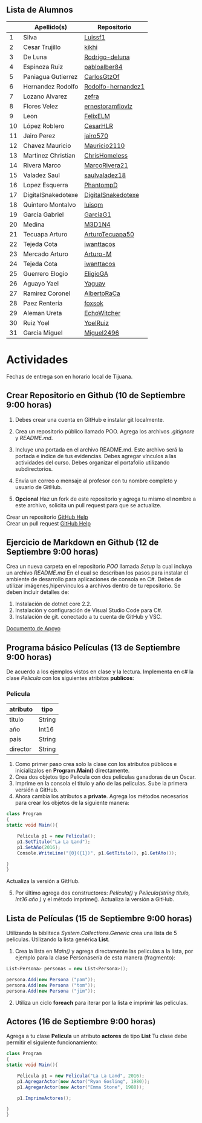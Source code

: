 

## Lista de Alumnos 

| | Apellido(s)           | Repositorio                                |
|-| ----------------------|--------------------------------------------|
|1| Silva                 | [Luissf1](https://github.com/Luissf1/POO)  |
|2| Cesar Trujillo        | [kikhi](https://github.com/kikhi/POO)      |
|3| De Luna               | [Rodrigo-deluna](https://github.com/Rodrigo-deluna)|
|4| Espinoza Ruiz         | [pabloalber84](https://github.com/pabloalber84)|
|5| Paniagua  Gutierrez   | [CarlosGtzOf](https://github.com/CarlosGtzOf)|
|6| Hernandez Rodolfo     | [Rodolfo-hernandez1](https://github.com/Rodolfo-hernandez1/CursoOOP)  |
|7| Lozano Alvarez        | [zefra](https://github.com/zefra/p.oo)      |
|8| Flores Velez          | [ernestoramflovlz](https://github.com/ernestoramflovlz/Poo)|
|9| Leon                  | [FelixELM](https://github.com/FelixELM/POO)|
|10| López Roblero         | [CesarHLR](https://github.com/CesarHLR/POO)|
|11| Jairo Perez           | [jairo570](https://github.com/jairo570/POO)|
|12| Chavez  Mauricio      | [Mauricio2110](https://github.com/Mauricio2110/Poo)|
|13| Martinez Christian    | [ChrisHomeless](https://github.com/ChrisHomeless/HomelessPOO)|
|14| Rivera Marco          | [MarcoRivera21](https://github.com/MarcoRivera21/Marco-Rivera/blob/master/README.md)|
|15| Valadez Saul          | [saulvaladez18](https://github.com/saulvaladez18/ShaggyPOO)|
|16| Lopez Esquerra        | [PhantompD](https://github.com/PhantompD/OOP)|
|17| DigitalSnakedotexe    | [DigitalSnakedotexe](https://github.com/DigitalSnakedotexe/POO)|
|18| Quintero Montalvo     | [luisqm](http://github.com/luisqm/POO)|
|19| García Gabriel        | [GarciaG1](https://github.com/GarciaG1/POO1)|
|20| Medina                | [M3D1N4](https://github.com/M3D1N4/Dorya-poo)|
|21| Tecuapa Arturo        | [ArturoTecuapa50](https://github.com/ArturoTecuapa50)|
|22| Tejeda Cota           | [iwanttacos](https://github.com/iwanttacos/POO)|
|23| Mercado Arturo        | [Arturo-M](https://github.com/Arturo-M/OOP)|
|24| Tejeda Cota           | [iwanttacos](https://github.com/iwanttacos/POO)|
|25| Guerrero Elogio       | [EligioGA](https://github.com/EligioGA/POO)|
|26| Aguayo Yael           | [Yaguay](https://github.com/Yaguay/POO)|
|27| Ramirez Coronel       | [AlbertoRaCa](https://github.com/AlbertoRaCa/OOP)|
|28| Paez Rentería         | [foxsok](http://github.com/foxsok)|
|29| Aleman Ureta          | [EchoWitcher](https://github.com/EchoWitcher/POO)|
|30| Ruiz Yoel             | [YoelRuiz](https://github.com/YoelRuiz)|
|31| Garcia Miguel         | [Miguel2496](https://github.com/Miguel2496/OOP-MI)|

# Actividades 

Fechas de entrega son en horario local de Tijuana.

## Crear Repositorio en Github (10 de Septiembre 9:00 horas) 

1. Debes crear una cuenta en GitHub e instalar git localmente.
2. Crea un repositorio público llamado POO. Agrega los archivos *.gitignore* y *README.md*.
3. Incluye una portada en el archivo README.md. Este archivo será la portada e índice de tus evidencias. Debes agregar vínculos a las actividades del curso. Debes organizar el portafolio utilizando subdirectorios.
4. Envía un correo o mensaje al profesor con tu nombre completo y usuario de GitHub.

5. **Opcional** Haz un fork de este repositorio y agrega tu mismo el nombre a este archivo, solicita un pull request para que se actualize.

Crear un repositorio  [GitHub Help](https://help.github.com/en/articles/create-a-repo)   
Crear un pull request [GitHub Help](https://help.github.com/en/articles/creating-a-pull-request-from-a-fork)


## Ejercicio de Markdown en Github (12 de Septiembre 9:00 horas)

Crea un nueva carpeta en el repositorio *POO* llamada *Setup* la cual incluya un archivo *README.md*   En el cual se describan los pasos para instalar el ambiente de desarrollo para aplicaciones de consola en C#. Debes de utilizar imágenes,hipervínculos a archivos dentro de tu repositorio. Se deben incluir detalles de:

1. Instalación de dotnet core 2.2.
2. Instalación y configuración de Visual Studio Code para C#.
3. Instalación de git. conectado a tu cuenta de GitHub y VSC.

[Documento de Apoyo](https://github.com/adam-p/markdown-here/wiki/Markdown-Cheatsheet)

## Programa básico Películas (13 de Septiembre 9:00 horas)

De acuerdo a los ejemplos vistos en clase y la lectura. Implementa en c# la clase *Pelicula*  con los siguientes atribitos **publicos**:


### Pelicula
| atributo             | tipo           |
| ---------------------|----------------|
| titulo               | String         |
| año                  | Int16          |
| país                 | String         |
| director             | String         |


1. Como primer paso crea solo la clase con los atributos públicos e inicializalos en **Program.Main()** directamente.
2. Crea dos objetos tipo Pelicula con dos peliculas ganadoras de un Oscar. 
3. Imprime en la consola el titulo y año de las peliculas. 
Sube la primera versión a GitHub.
4. Ahora cambia los atributos a **private**. Agrega los métodos necesarios para crear los objetos de la siguiente manera:

```csharp
class Program 
{
static void Main(){

    Pelicula p1 = new Pelicula();
    p1.SetTitulo("La La Land");
    p1.SetAño(2016); 
    Console.WriteLine("{0}({1})", p1.GetTitulo(), p1.GetAño());

}
} 
```
Actualiza la versión a GitHub.

5. Por último agrega dos constructores: *Pelicula()* y *Pelicula(string titulo, Int16 año )* y el método imprime().
Actualiza la versión a GitHub.

## Lista de Películas (15 de Septiembre 9:00 horas)

Utilizando la bibliteca *System.Collections.Generic* crea una lista de 5 peliculas. Utilizando la lista genérica **List<Pelicula>**.
1. Crea la lista en *Main()* y agrega directamente las peliculas a la lista, por ejemplo para la clase Personasería de esta manera (fragmento):

```csharp
List<Persona> personas = new List<Persona>();

persona.Add(new Persona ("pam"));
persona.Add(new Persona ("tom"));
persona.Add(new Persona ("jim"));

```
2. Utiliza un ciclo **foreach** para iterar por la lista e imprimir las peliculas.

## Actores (16 de Septiembre 9:00 horas)

Agrega a tu clase **Pelicula** un atributo **actores** de tipo **List<Actor>**
Tu clase debe permitir el siguiente funcionamiento:

```csharp
class Program 
{
static void Main(){

    Pelicula p1 = new Pelicula("La La Land", 2016);
    p1.AgregarActor(new Actor("Ryan Gosling", 1980));
    p1.AgregarActor(new Actor("Emma Stone", 1988));

    p1.ImprimeActores();

}
} 
```
